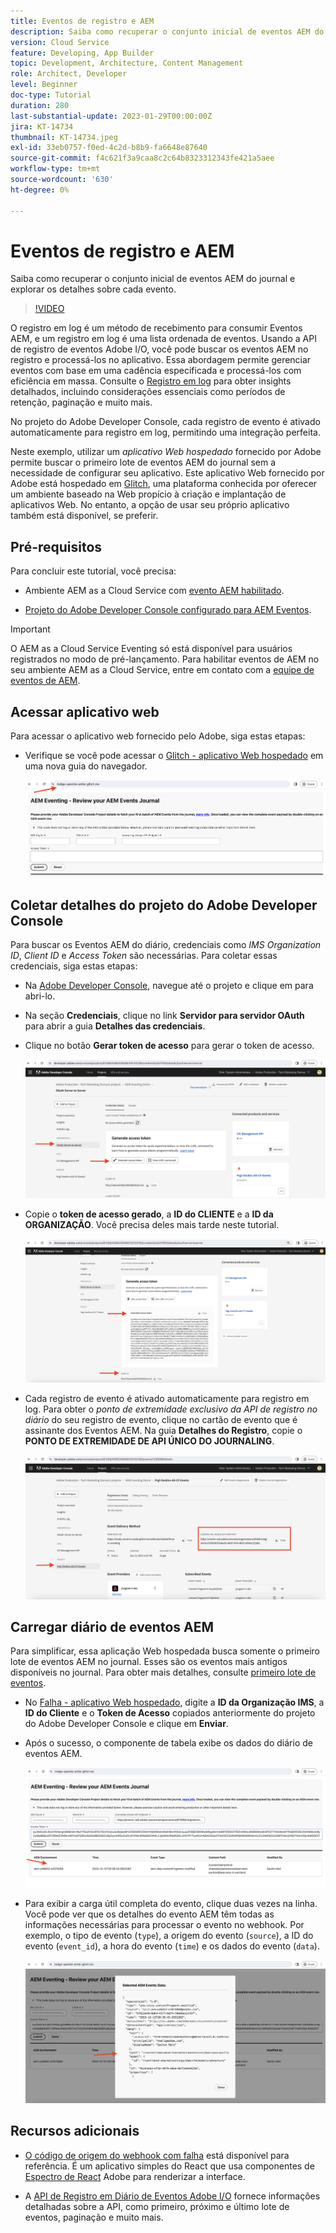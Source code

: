 ```yaml
---
title: Eventos de registro e AEM
description: Saiba como recuperar o conjunto inicial de eventos AEM do journal e explorar os detalhes sobre cada evento.
version: Cloud Service
feature: Developing, App Builder
topic: Development, Architecture, Content Management
role: Architect, Developer
level: Beginner
doc-type: Tutorial
duration: 280
last-substantial-update: 2023-01-29T00:00:00Z
jira: KT-14734
thumbnail: KT-14734.jpeg
exl-id: 33eb0757-f0ed-4c2d-b8b9-fa6648e87640
source-git-commit: f4c621f3a9caa8c2c64b8323312343fe421a5aee
workflow-type: tm+mt
source-wordcount: '630'
ht-degree: 0%

---
```


# Eventos de registro e AEM

Saiba como recuperar o conjunto inicial de eventos AEM do journal e explorar os detalhes sobre cada evento.

>[!VIDEO](https://video.tv.adobe.com/v/3427052?quality=12&learn=on)

O registro em log é um método de recebimento para consumir Eventos AEM, e um registro em log é uma lista ordenada de eventos. Usando a API de registro de eventos Adobe I/O, você pode buscar os eventos AEM no registro e processá-los no aplicativo. Essa abordagem permite gerenciar eventos com base em uma cadência especificada e processá-los com eficiência em massa. Consulte o [Registro em log](https://developer.adobe.com/events/docs/guides/journaling_intro/) para obter insights detalhados, incluindo considerações essenciais como períodos de retenção, paginação e muito mais.

No projeto do Adobe Developer Console, cada registro de evento é ativado automaticamente para registro em log, permitindo uma integração perfeita.

Neste exemplo, utilizar um _aplicativo Web hospedado_ fornecido por Adobe permite buscar o primeiro lote de eventos AEM do journal sem a necessidade de configurar seu aplicativo. Este aplicativo Web fornecido por Adobe está hospedado em [Glitch](https://glitch.com/), uma plataforma conhecida por oferecer um ambiente baseado na Web propício à criação e implantação de aplicativos Web. No entanto, a opção de usar seu próprio aplicativo também está disponível, se preferir.

## Pré-requisitos

Para concluir este tutorial, você precisa:

- Ambiente AEM as a Cloud Service com [evento AEM habilitado](https://developer.adobe.com/experience-cloud/experience-manager-apis/guides/events/#enable-aem-events-on-your-aem-cloud-service-environment).

- [Projeto do Adobe Developer Console configurado para AEM Eventos](https://developer.adobe.com/experience-cloud/experience-manager-apis/guides/events/#how-to-subscribe-to-aem-events-in-the-adobe-developer-console).

>[!IMPORTANT]
>
>O AEM as a Cloud Service Eventing só está disponível para usuários registrados no modo de pré-lançamento. Para habilitar eventos de AEM no seu ambiente AEM as a Cloud Service, entre em contato com a [equipe de eventos de AEM](mailto:grp-aem-events@adobe.com).

## Acessar aplicativo web

Para acessar o aplicativo web fornecido pelo Adobe, siga estas etapas:

- Verifique se você pode acessar o [Glitch - aplicativo Web hospedado](https://indigo-speckle-antler.glitch.me/) em uma nova guia do navegador.

  ![Falha - aplicativo Web hospedado](../assets/examples/journaling/glitch-hosted-web-application.png)

## Coletar detalhes do projeto do Adobe Developer Console

Para buscar os Eventos AEM do diário, credenciais como _IMS Organization ID_, _Client ID_ e _Access Token_ são necessárias. Para coletar essas credenciais, siga estas etapas:

- Na [Adobe Developer Console](https://developer.adobe.com), navegue até o projeto e clique em para abri-lo.

- Na seção **Credenciais**, clique no link **Servidor para servidor OAuth** para abrir a guia **Detalhes das credenciais**.

- Clique no botão **Gerar token de acesso** para gerar o token de acesso.

  ![Token de acesso de geração de projeto do Adobe Developer Console](../assets/examples/journaling/adobe-developer-console-project-generate-access-token.png)

- Copie o **token de acesso gerado**, a **ID do CLIENTE** e a **ID da ORGANIZAÇÃO**. Você precisa deles mais tarde neste tutorial.

  ![Credenciais de Cópia de Projeto do Adobe Developer Console](../assets/examples/journaling/adobe-developer-console-project-copy-credentials.png)

- Cada registro de evento é ativado automaticamente para registro em log. Para obter o _ponto de extremidade exclusivo da API de registro no diário_ do seu registro de evento, clique no cartão de evento que é assinante dos Eventos AEM. Na guia **Detalhes do Registro**, copie o **PONTO DE EXTREMIDADE DE API ÚNICO DO JOURNALING**.

  ![Cartão de Eventos do Adobe Developer Console Project](../assets/examples/journaling/adobe-developer-console-project-events-card.png)

## Carregar diário de eventos AEM

Para simplificar, essa aplicação Web hospedada busca somente o primeiro lote de eventos AEM no journal. Esses são os eventos mais antigos disponíveis no journal. Para obter mais detalhes, consulte [primeiro lote de eventos](https://developer.adobe.com/events/docs/guides/api/journaling_api/#fetching-your-first-batch-of-events-from-the-journal).

- No [Falha - aplicativo Web hospedado](https://indigo-speckle-antler.glitch.me/), digite a **ID da Organização IMS**, a **ID do Cliente** e o **Token de Acesso** copiados anteriormente do projeto do Adobe Developer Console e clique em **Enviar**.

- Após o sucesso, o componente de tabela exibe os dados do diário de eventos AEM.

  ![Dados do Diário de Eventos do AEM](../assets/examples/journaling/load-journal.png)

- Para exibir a carga útil completa do evento, clique duas vezes na linha. Você pode ver que os detalhes do evento AEM têm todas as informações necessárias para processar o evento no webhook. Por exemplo, o tipo de evento (`type`), a origem do evento (`source`), a ID do evento (`event_id`), a hora do evento (`time`) e os dados do evento (`data`).

  ![Concluir carga do evento de AEM](../assets/examples/journaling/complete-journal-data.png)

## Recursos adicionais

- [O código de origem do webhook com falha](https://glitch.com/edit/#!/indigo-speckle-antler) está disponível para referência. É um aplicativo simples do React que usa componentes de [Espectro de React](https://react-spectrum.adobe.com/react-spectrum/index.html) Adobe para renderizar a interface.

- A [API de Registro em Diário de Eventos Adobe I/O](https://developer.adobe.com/events/docs/guides/api/journaling_api/) fornece informações detalhadas sobre a API, como primeiro, próximo e último lote de eventos, paginação e muito mais.
